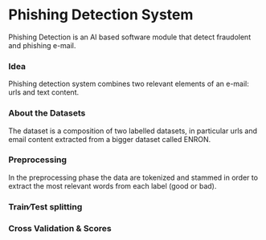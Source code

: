 # Phishing Detection System
Phishing Detection is an AI based software module that detect fraudolent and phishing e-mail.

### Idea
Phishing detection system combines two relevant elements of an e-mail: urls and text content.

### About the Datasets
The dataset is a composition of two labelled datasets, in particular urls and email content extracted from a bigger dataset called ENRON. 

### Preprocessing
In the preprocessing phase the data are tokenized and stammed in order to extract the most relevant words from each label (good or bad).

### Train∕Test splitting

### Cross Validation & Scores